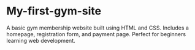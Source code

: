 # My-first-gym-site
A basic gym membership website built using HTML and CSS. Includes a homepage, registration form, and payment page. Perfect for beginners learning web development.
